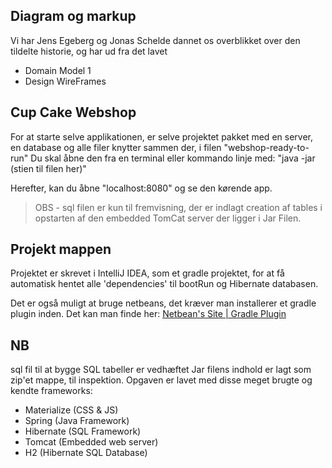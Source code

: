 ## Diagram og markup
Vi har Jens Egeberg og Jonas Schelde dannet os overblikket over den tildelte historie, og har ud fra det lavet
* Domain Model 1
* Design WireFrames 

## Cup Cake Webshop
For at starte selve applikationen, er selve projektet pakket med en server, en database og alle filer knytter sammen der, i filen "webshop-ready-to-run"
Du skal åbne den fra en terminal eller kommando linje med: "java -jar (stien til filen her)"

Herefter, kan du åbne "localhost:8080" og se den kørende app.

> OBS - sql filen er kun til fremvisning, der er indlagt creation af tables i opstarten af den embedded TomCat server der ligger i Jar Filen.

## Projekt mappen
Projektet er skrevet i IntelliJ IDEA, som et gradle projektet, for at få automatisk hentet alle 'dependencies' til bootRun og Hibernate databasen.

Det er også muligt at bruge netbeans, det kræver man installerer et gradle plugin inden.
Det kan man finde her: [Netbean's Site | Gradle Plugin](http://plugins.netbeans.org/plugin/44510/gradle-support)

## NB
sql fil til at bygge SQL tabeller er vedhæftet
Jar filens indhold er lagt som zip'et mappe, til inspektion.
Opgaven er lavet med disse meget brugte og kendte frameworks:
* Materialize (CSS & JS)
* Spring (Java Framework)
* Hibernate (SQL Framework)
* Tomcat (Embedded web server)
* H2 (Hibernate SQL Database)